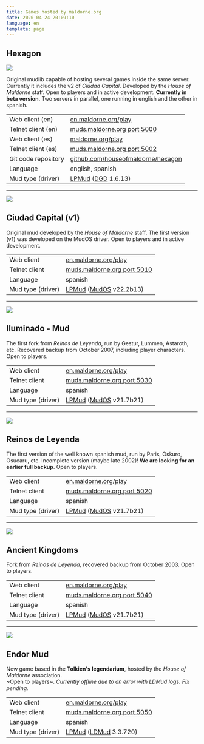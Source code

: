 ```yaml
---
title: Games hosted by maldorne.org
date: 2020-04-24 20:09:10
language: en
template: page
---
```


## Hexagon

![](/images/hexagon_logo.png)

Original mudlib capable of hosting several games inside the same server. Currently it includes the v2 of *Ciudad Capital*. Developed by the _House of Maldorne_ staff. Open to players and in active development. **Currently in beta version**. Two servers in parallel, one running in english and the other in spanish.

|   |   |
| - | - |
| Web client (en)     | [en.maldorne.org/play](https://en.maldorne.org/play?port=5000) |
| Telnet client (en)  | [muds.maldorne.org port 5000](telnet://muds.maldorne.org:5000) |
| Web client (es)     | [maldorne.org/play](https://maldorne.org/play?port=5002) |
| Telnet client (es)  | [muds.maldorne.org port 5002](telnet://muds.maldorne.org:5002) |
| Git code repository | [github.com/houseofmaldorne/hexagon](https://github.com/houseofmaldorne/hexagon) |
| Language            | english, spanish |
| Mud type (driver)   | [LPMud](https://en.wikipedia.org/wiki/LPMud) ([DGD](https://en.wikipedia.org/wiki/Dworkin%27s_Game_Driver) 1.6.13) |

---

![](/images/ciudadcapital_logo.png)

## Ciudad Capital (v1)

Original mud developed by the _House of Maldorne_ staff. The first version (v1) was developed on the MudOS driver. Open to players and in active development.  

|   |   |
| - | - |
| Web client          | [en.maldorne.org/play](https://en.maldorne.org/play?port=5010) |
| Telnet client       | [muds.maldorne.org port 5010](telnet://muds.maldorne.org:5010) |
| Language            | spanish |
| Mud type (driver)   | [LPMud](https://en.wikipedia.org/wiki/LPMud) ([MudOS](https://en.wikipedia.org/wiki/MudOS) v22.2b13) |

---

![](/images/iluminado_logo.png)

## Iluminado - Mud

The first fork from _Reinos de Leyenda_, run by Gestur, Lummen, Astaroth, etc. Recovered backup from October 2007, including player characters. Open to players.  

|   |   |
| - | - |
| Web client          | [en.maldorne.org/play](https://en.maldorne.org/play?port=5030)  |
| Telnet client       | [muds.maldorne.org port 5030](telnet://muds.maldorne.org:5030) |
| Language            | spanish |
| Mud type (driver)   | [LPMud](https://en.wikipedia.org/wiki/LPMud) ([MudOS](https://en.wikipedia.org/wiki/MudOS) v21.7b21) |

---

![](/images/rl_logo.png)

## Reinos de Leyenda

The first version of the well known spanish mud, run by Paris, Oskuro, Osucaru, etc. Incomplete version (maybe late 2002)! **We are looking for an earlier full backup**. Open to players.  

|   |   |
| - | - |
| Web client          | [en.maldorne.org/play](https://en.maldorne.org/play?port=5020)  |
| Telnet client       | [muds.maldorne.org port 5020](telnet://muds.maldorne.org:5020) |
| Language            | spanish |
| Mud type (driver)   | [LPMud](https://en.wikipedia.org/wiki/LPMud) ([MudOS](https://en.wikipedia.org/wiki/MudOS) v21.7b21) |

---

![](/images/ak_logo.png)

## Ancient Kingdoms

Fork from _Reinos de Leyenda_, recovered backup from October 2003\. Open to players.  

|   |   |
| - | - |
| Web client          | [en.maldorne.org/play](https://en.maldorne.org/play?port=5040)  |
| Telnet client       | [muds.maldorne.org port 5040](telnet://muds.maldorne.org:5040) |
| Language            | spanish |
| Mud type (driver)   | [LPMud](https://en.wikipedia.org/wiki/LPMud) ([MudOS](https://en.wikipedia.org/wiki/MudOS) v21.7b21) |

---

![](/images/endor_logo.png)

## Endor Mud

New game based in the **Tolkien's legendarium**, hosted by the _House of Maldorne_ association.  
~Open to players~. *Currently offline due to an error with LDMud logs. Fix pending.*

|   |   |
| - | - |
| Web client          | [en.maldorne.org/play](https://en.maldorne.org/play?port=5050)  |
| Telnet client       | [muds.maldorne.org port 5050](telnet://muds.maldorne.org:5050) |
| Language            | spanish |
| Mud type (driver)   | [LPMud](https://en.wikipedia.org/wiki/LPMud) ([LDMud](http://www.ldmud.eu/) 3.3.720) |
